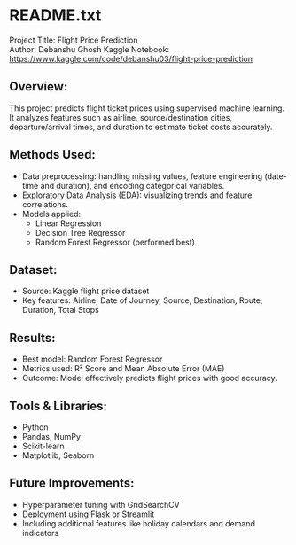 README.txt
===========

Project Title: Flight Price Prediction  
Author: Debanshu Ghosh
Kaggle Notebook: https://www.kaggle.com/code/debanshu03/flight-price-prediction

Overview:
---------
This project predicts flight ticket prices using supervised machine learning. 
It analyzes features such as airline, source/destination cities, departure/arrival times, 
and duration to estimate ticket costs accurately.

Methods Used:
-------------
- Data preprocessing: handling missing values, feature engineering (date-time and duration),
  and encoding categorical variables.
- Exploratory Data Analysis (EDA): visualizing trends and feature correlations.
- Models applied:
  * Linear Regression
  * Decision Tree Regressor
  * Random Forest Regressor (performed best)

Dataset:
--------
- Source: Kaggle flight price dataset
- Key features: Airline, Date of Journey, Source, Destination, Route, Duration, Total Stops

Results:
--------
- Best model: Random Forest Regressor 
- Metrics used: R² Score and Mean Absolute Error (MAE)
- Outcome: Model effectively predicts flight prices with good accuracy.

Tools & Libraries:
------------------
- Python
- Pandas, NumPy
- Scikit-learn
- Matplotlib, Seaborn

Future Improvements:
--------------------
- Hyperparameter tuning with GridSearchCV
- Deployment using Flask or Streamlit
- Including additional features like holiday calendars and demand indicators
